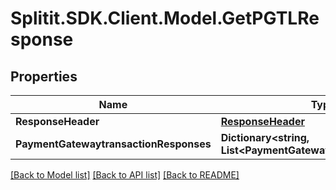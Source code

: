 # Splitit.SDK.Client.Model.GetPGTLResponse
## Properties

Name | Type | Description | Notes
------------ | ------------- | ------------- | -------------
**ResponseHeader** | [**ResponseHeader**](ResponseHeader.md) |  | [optional] 
**PaymentGatewaytransactionResponses** | **Dictionary&lt;string, List&lt;PaymentGatewayTransactionLogs&gt;&gt;** |  | [optional] 

[[Back to Model list]](../README.md#documentation-for-models) [[Back to API list]](../README.md#documentation-for-api-endpoints) [[Back to README]](../README.md)


